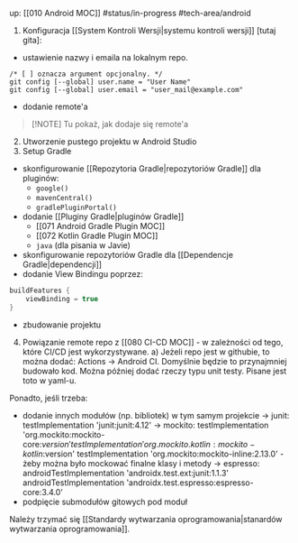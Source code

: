 up: [[010 Android MOC]]
#status/in-progress 
#tech-area/android 

1) Konfiguracja [[System Kontroli Wersji|systemu kontroli wersji]] \[tutaj gita\]:
- ustawienie nazwy i emaila na lokalnym repo.
```
/* [ ] oznacza argument opcjonalny. */
git config [--global] user.name = "User Name"	
git config [--global] user.email = "user_mail@example.com"
```

- dodanie remote'a

> [!NOTE] Tu pokaż, jak dodaje się remote'a

2) Utworzenie pustego projektu w Android Studio
3) Setup Gradle
- skonfigurowanie [[Repozytoria Gradle|repozytoriów Gradle]] dla pluginów:
	- `google()`
	- `mavenCentral()`
	- `gradlePluginPortal()`
- dodanie [[Pluginy Gradle|pluginów Gradle]]
	- [[071 Android Gradle Plugin MOC]]
	- [[072 Kotlin Gradle Plugin MOC]]
	- `java` (dla pisania w Javie)
- skonfigurowanie repozytoriów Gradle dla [[Dependencje Gradle|dependencji]]
- dodanie View Bindingu poprzez:

```kotlin
buildFeatures {  
	viewBinding = true  
}  
```

- zbudowanie projektu
4) Powiązanie remote repo z [[080 CI-CD MOC]] - w zależności od tego, które CI/CD jest wykorzystywane.
	a) Jeżeli repo jest w githubie, to można dodać: Actions -> Android CI. Domyślnie będzie to przynajmniej budowało kod. Można później dodać rzeczy typu unit testy. 
	Pisane jest toto w yaml-u.

Ponadto, jeśli trzeba:
- dodanie innych modułów (np. bibliotek) w tym samym projekcie
	-> junit: testImplementation 'junit:junit:4.12'
	-> mockito: 
			testImplementation 'org.mockito:mockito-core:$version'
			testImplementation 'org.mockito.kotlin:mockito-kotlin:$version'
			testImplementation 'org.mockito:mockito-inline:2.13.0' - żeby można było mockować finalne klasy i metody
	-> espresso:
			androidTestImplementation 'androidx.test.ext:junit:1.1.3'  
			androidTestImplementation 'androidx.test.espresso:espresso-core:3.4.0'
- podpięcie submodułów gitowych pod moduł

Należy trzymać się [[Standardy wytwarzania oprogramowania|stanardów wytwarzania oprogramowania]].